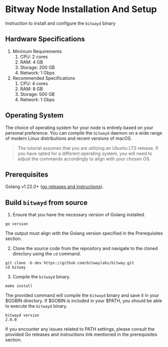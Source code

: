 # Bitway Node Installation And Setup

Instruction to install and configure the `bitwayd` binary

## Hardware Specifications

1. Minimum Requirements
   1. CPU: 2 cores
   2. RAM: 4 GB
   3. Storage: 200 GB
   4. Network: 1 Gbps
2. Recommended Specifications
   1. CPU: 4 cores
   2. RAM: 8 GB
   3. Storage: 500 GB
   4. Network: 1 Gbps

## Operating System
The choice of operating system for your node is entirely based on your personal preference. You can compile the `bitwayd` daemon on a wide range of modern Linux distributions and recent versions of macOS.
> The tutorial assumes that you are utilizing an Ubuntu LTS release. If you have opted for a different operating system, you will need to adjust the commands accordingly to align with your chosen OS.

## Prerequisites
Golang v1.22.0+ ([go releases and instructions](https://go.dev/dl/)).

## Build `bitwayd` from source
1. Ensure that you have the necessary version of Golang installed.
```
go version
```
The output must align with the Golang version specified in the Prerequisites section.

2. Clone the source code from the repository and navigate to the cloned directory using the `cd` command.

```
git clone -b dev https://github.com/bitwaylabs/bitway.git
cd bitway
```

 3. Compile the `bitwayd` binary.

```
make install
```
The provided command will compile the `bitwayd` binary and save it in your $GOBIN directory. If $GOBIN is included in your $PATH, you should be able to execute the `bitwayd` binary.

```
bitwayd version
2.0.0
```

If you encounter any issues related to PATH settings, please consult the provided Go releases and instructions link mentioned in the prerequisites section.

